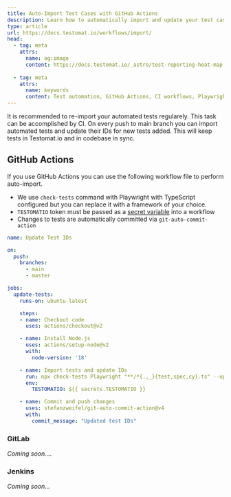 ```yaml
---
title: Auto-Import Test Cases with GitHub Actions
description: Learn how to automatically import and update your test cases in Testomat.io using GitHub Actions. This guide explains how to set up a workflow to sync automated tests with your codebase on every push to the main branch, ensuring consistency in test management. It includes commands for Playwright with TypeScript, token management, and auto-committing changes to test IDs.
type: article
url: https://docs.testomat.io/workflows/import/
head:
  - tag: meta
    attrs:
      name: og:image
      content: https://docs.testomat.io/_astro/test-reporting-heat-map.CoE-TwPN_Z20qVi.webp
      
  - tag: meta
    attrs:
      name: keywords
      content: Test automation, GitHub Actions, CI workflows, Playwright, TypeScript, Testomat.io, test import, auto-commit, test management, automated testing, continuous integration
---
```


It is recommended to re-import your automated tests regularely. 
This task can be accomplished by CI. On every push to main branch you can import automated tests and update their IDs for new tests added. This will keep tests in Testomat.io and in codebase in sync.

## GitHub Actions

If you use GitHub Actions you can use the following workflow file to perform auto-import. 

* We use `check-tests` command with Playwright with TypeScript configured but you can replace it with a framework of your choice. 
* `TESTOMATIO` token must be passed as a [secret variable](https://docs.github.com/en/actions/security-guides/using-secrets-in-github-actions) into a workflow
* Changes to tests are automatically committed via `git-auto-commit-action`

```yaml
name: Update Test IDs

on:
  push:
    branches:
      - main
      - master

jobs:
  update-tests:
    runs-on: ubuntu-latest

    steps:
    - name: Checkout code
      uses: actions/checkout@v2

    - name: Install Node.js
      uses: actions/setup-node@v2
      with:
        node-version: '18'

    - name: Import tests and update IDs
      run: npx check-tests Playwright "**/*{.,_}{test,spec,cy}.ts" --update-ids --typescript
      env:
        TESTOMATIO: ${{ secrets.TESTOMATIO }}

    - name: Commit and push changes
      uses: stefanzweifel/git-auto-commit-action@v4
      with:
        commit_message: "Updated test IDs"
```

### GitLab

*Coming soon....*

### Jenkins

*Coming soon...*
